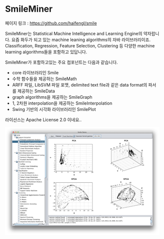 # SmileMiner

페이지 링크 : https://github.com/haifengl/smile

SmileMiner는 Statistical Machine Intelligence and Learning Engine의 약자랍니다. 요즘 화두가 되고 있는 machine leaning algorithms의 자바 라이브러리이죠. Classification, Regression, Feature Selection, Clustering 등 다양한 machine learning algorithms들을 포함하고 있답니다.

SmileMiner가 포함하고있는 주요 컴포넌트는 다음과 같습니다.

- core 라이브러리인 Smile
- 수학 함수들을 제공하는 SmileMath
- ARFF 파일, LibSVM 파일 포맷, delimited text file과 같은  data format의 파서를 제공하는 SmileData
- graph algorithms을 제공하는 SmileGraph
- 1, 2차원 interpolation을 제공하는 SmileInterpolation
- Swing 기반의 시각화 라이브러리인 SmilePlot

라이선스는 Apache License 2.0 이네요..

![이미지](img/006-08.png)
